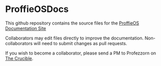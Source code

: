 # ProffieOSDocs

This github repository contains the source files for the
[ProffieOS Documentation Site](https://pod.hubbe.net/)

Collaborators may edit files directly to improve the documentation.
Non-collaborators will need to submit changes as pull requests.

If you wish to become a collaborator, please send a PM to Profezzorn on [The Crucible](https://crucible.hubbe.net/).

